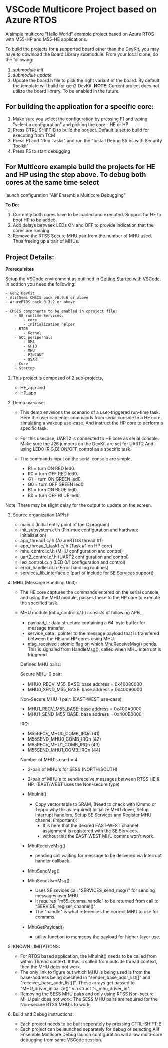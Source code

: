 # VSCode Multicore Project based on Azure RTOS
A simple multicore "Hello World" example project based on Azure RTOS with M55-HP and M55-HE applications.

To build the projects for a supported board other than the DevKit, you may have to download
the Board Library submodule. From your local clone, do the following:
1. *submodule init*
2. *submodule update*
3. Update the board.h file to pick the right variant of the board. By default the template will build for gen2 DevKit.
**NOTE**: Current project does not utilize the board library. To be enabled in the future. 

## For building the application for a specific core:
1. Make sure you select the configuration by pressing F1 and typing "select a configuration" and picking the core - HE or HP
2. Press CTRL-SHIFT-B to build the porject. Default is set to build for executing from TCM
3. Press F1 and "Run Tasks" and run the "Install Debug Stubs with Security Toolkit"
5. Press F5 to start debugging

## For Multicore example build the projects for HE and HP using the step above. To debug both cores at the same time select
launch configuration "Alif Ensemble Multicore Debugging"

**To Do:**
1. Currently both cores have to be loaded and executed. Support for HE to boot HP to be added.
3. Add delays betweek LEDs ON and OFF to provide indication that the cores are running.
4. Remove the RTSS Secure MHU pair from the number of MHU used. Thus freeing up a pair of MHUs.

## Project Details:
**Prerequisites**

Setup the VSCode environment as outlined in [Getting Started with VSCode](https://alifsemi.com/download/AUGD0012). In addtion you need the following:

	- Gen2 DevKit
	- AlifSemi CMSIS pack v0.9.6 or above
	- AzureRTOS pack 0.3.2 or above

	- CMSIS components to be enabled in cproject file:
		- SE runtime Services:
			- core
			- Initialization helper
		- RTOS
			- Kernel
		- SOC periperhals
			- DMA
			- GPIO
			- MHU
			- PINCONF
			- USART
		- Core
		- Startup
  
1. This project is composed of 2 sub-projects,
	- HE_app and
	- HP_app

2. Demo usecase:
	- This demo envisions the scenario of a user-triggered run-time task.
	Here the user can enter commands from serial console to a HE core, simulating a wakeup use-case.
	And instruct the HP core to perform a specific task.

	- For this usecase, UART2 is connected to HE core as serial console. Make sure the J26 jumpers on the DevKit are set for UART2 
	And using LED0 (R,G,B) ON/OFF control as a specific task.

	- The commands input on the serial console are simple,
		- R1 = turn ON RED led0.
		- R0 = turn OFF RED led0.
		- G1 = turn ON GREEN led0.
		- G0 = turn OFF GREEN led0.
		- B1 = turn ON BLUE led0.
		- B0 = turn OFF BLUE led0.

 Note: There may be slight delay for the output to update on the screen.

3. Source organization (APIs):
	- main.c 			(Initial entry point of the C program)
	- init_subsystem.c/.h 		(Pin-mux configuration and hardware initialization)
	- app_thread1.c/.h 		(AzureRTOS thread #1)
	- app_thread_1_task1.c/.h 	(Task #1 on HP core)
	- mhu_control.c/.h		(MHU configuration and control)
	- uart2_control.c/.h		(UART2 configuration and control)
	- led_control.c/.h		(LED 0/1 configuration and control)
	- error_handler.c/.h		(Error handling routines)
	- services_lib_interface.c	(part of include for SE Services support)

4. MHU (Message Handling Unit):
	- The HE core captures the commands entered on the serial console,
	and using the MHU module, passes these to the HP core to execute the specified task.

	- MHU module (mhu_control.c/.h) consists of following APIs,
		- payload_t : data structure containing a 64-byte buffer for message transfer.
		- service_data : pointer to the message payload that is transfered between the HE and HP cores using MHU.
		- msg_received : atomic flag on which MhuReceiveMsg() pends. This is signaled from HandleMsg(), called when MHU interrupt is triggered.

		Defined MHU pairs:

		Secure MHU-0 pair:
		- MHU0_RECV_M55_BASE: base address = 0x40080000
		- MHU0_SEND_M55_BASE: base address = 0x40090000

		Non-Secure MHU-1 pair: (EAST-WEST use-case)
		- MHU1_RECV_M55_BASE: base address = 0x400A0000
		- MHU1_SEND_M55_BASE: base address = 0x400B0000

		IRQ:
		- M55RECV_MHU0_COMB_IRQn	(41)
		- M55SEND_MHU0_COMB_IRQn 	(42)
		- M55RECV_MHU1_COMB_IRQn 	(43)
		- M55SEND_MHU1_COMB_IRQn 	(44)

		Number of MHU's used	= 4
		- 2-pair of MHU's for SESS (NORTH/SOUTH)
		- 2-pair of MHU's to send/receive messages between RTSS HE & HP. (EAST/WEST uses the Non-secure type)

		- MhuInit()		
			- Copy vector table to SRAM, (Need to check with Kimmo or Teppo why this is required) 
			  Initialize MHU driver, Setup Interrupt handlers, 
			  Setup SE Services and 
			  Register MHU channel (important):
				- It is here that the desired EAST-WEST channel assignment is registered with the SE Services.
				- without this the EAST-WEST MHU comms won't work.
		- MhuReceiveMsg()
			- pending call waiting for message to be delivered via Interrupt handler callback.

		- MhuSendMsg()			
		- MhuSendUserMsg()
			- Uses SE sevices call "SERVICES_send_msg()" for sending messages over MHU.
			- It requires "m55_comms_handle" to be returned from call to "SERVICE_regiser_channel()"
			- The "handle" is what references the correct MHU to use for commms.
		- MhuGetPayload()
			- utility function to memcopy the payload for higher-layer use.

5. KNOWN LIMITATIONS:
	- For RTOS based application, the MhuInit() needs to be called from within Thread context. If this is called from outside thread context, then the MHU does not work.
	- The only link to figure out which MHU is being used is from the base-address being specified in "sender_base_addr_list[]" and "receiver_base_addr_list[]". These arrays get passed to "MHU_driver_initialize()" via struct "s_mhu_driver_in".
	- Removing the SESS MHU pairs and only using RTSS Non-secure MHU pair does not work. The SESS MHU pairs are required for the Non-secure RTSS MHU's to work.

7. Build and Debug instructions:	
	- Each project needs to be built seperately by pressing CTRL-SHIFT-B.
	- Each project can be launched separately for debug or selecting Alif Ensemble Multicore Debug launch configuration will allow multi-core debugging from same VSCode session.
